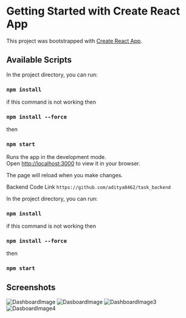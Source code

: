 # Getting Started with Create React App

This project was bootstrapped with [Create React App](https://github.com/facebook/create-react-app).

## Available Scripts

In the project directory, you can run:
### `npm install` 

if this command is not working then 
### `npm install --force`

then
### `npm start`

Runs the app in the development mode.\
Open [http://localhost:3000](http://localhost:3000) to view it in your browser.

The page will reload when you make changes.

Backend Code Link `https://github.com/aditya8462/task_backend`

In the project directory, you can run:
### `npm install` 

if this command is not working then 
### `npm install --force`

then
### `npm start`

## Screenshots
![DashboardImage](https://github.com/aditya8462/task_frontend/assets/93572760/c9294a6c-3b17-48e8-b658-79699b3671cb)
![DasboardImage](https://github.com/aditya8462/task_frontend/assets/93572760/1c5bcd6a-5f48-453d-99f3-2be84121ddc2)
![DashboardImage3](https://github.com/aditya8462/task_frontend/assets/93572760/ba52d072-d289-40a9-bd11-d730e0d552d6)
![DasboardImage4](https://github.com/aditya8462/task_frontend/assets/93572760/a371b120-134a-4114-8eb4-537d996a0b7a)
